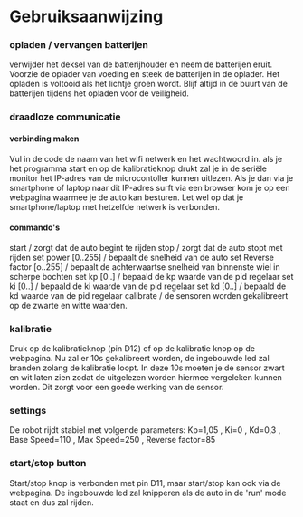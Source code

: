 # Gebruiksaanwijzing

### opladen / vervangen batterijen
verwijder het deksel van de batterijhouder en neem de batterijen eruit. Voorzie de oplader van voeding en steek de batterijen in de oplader. Het opladen is voltooid als het lichtje groen wordt. Blijf altijd in de buurt van de batterijen tijdens het opladen voor de veiligheid.

### draadloze communicatie
#### verbinding maken
Vul in de code de naam van het wifi netwerk en het wachtwoord in. als je het programma start en op de kalibratieknop drukt zal je in de seriële monitor het IP-adres van de microcontoller kunnen uitlezen. Als je dan via je smartphone of laptop naar dit IP-adres surft via een browser kom je op een webpagina waarmee je de auto kan besturen. Let wel op dat je smartphone/laptop met hetzelfde netwerk is verbonden.

#### commando's 
start / zorgt dat de auto begint te rijden 
stop  / zorgt dat de auto stopt met rijden
set power [0..255]  / bepaalt de snelheid van de auto
set Reverse factor [o..255] / bepaalt de achterwaartse snelheid van binnenste wiel in scherpe bochten
set kp [0..] / bepaald de kp waarde van de pid regelaar
set ki [0..] / bepaald de ki waarde van de pid regelaar
set kd [0..] / bepaald de kd waarde van de pid regelaar
calibrate / de sensoren worden gekalibreert op de zwarte en witte waarden.  

### kalibratie
Druk op de kalibratieknop (pin D12) of op de kalibratie knop op de webpagina. Nu zal er 10s gekalibreert worden, de ingebouwde led zal branden zolang de kalibratie loopt. In deze 10s moeten je de sensor zwart en wit laten zien zodat de uitgelezen worden hiermee vergeleken kunnen worden. Dit zorgt voor een goede werking van de sensor.  

### settings
De robot rijdt stabiel met volgende parameters:  Kp=1,05 , Ki=0 , Kd=0,3 , Base Speed=110 , Max Speed=250 , Reverse factor=85

### start/stop button
Start/stop knop is verbonden met pin D11, maar start/stop kan ook via de webpagina. De ingebouwde led zal knipperen als de auto in de 'run' mode staat en dus zal rijden.
